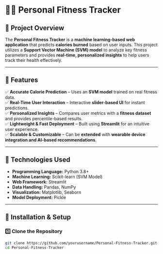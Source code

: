 # 🏋️‍♂️ Personal Fitness Tracker  

## 📌 Project Overview  
The **Personal Fitness Tracker** is a **machine learning-based web application** that predicts **calories burned** based on user inputs. This project utilizes a **Support Vector Machine (SVM) model** to analyze key fitness parameters and provides **real-time, personalized insights** to help users track their health effectively.  

---

## 🔹 Features  
✅ **Accurate Calorie Prediction** – Uses an **SVM model** trained on real fitness data.  
✅ **Real-Time User Interaction** – Interactive **slider-based UI** for instant predictions.  
✅ **Personalized Insights** – Compares user metrics with a **fitness dataset** and provides percentile-based results.  
✅ **Lightweight & Fast Deployment** – Built using **Streamlit** for an intuitive user experience.  
✅ **Scalable & Customizable** – Can be **extended** with **wearable device integration and AI-based recommendations**.  

---

## 🔹 Technologies Used  
- **Programming Language:** Python 3.8+  
- **Machine Learning:** Scikit-learn (SVM Model)  
- **Web Framework:** Streamlit  
- **Data Handling:** Pandas, NumPy  
- **Visualization:** Matplotlib, Seaborn  
- **Model Deployment:** Pickle  

---

## 🔹 Installation & Setup  

### 1️⃣ Clone the Repository  
```bash
git clone https://github.com/yourusername/Personal-Fitness-Tracker.git
cd Personal-Fitness-Tracker
